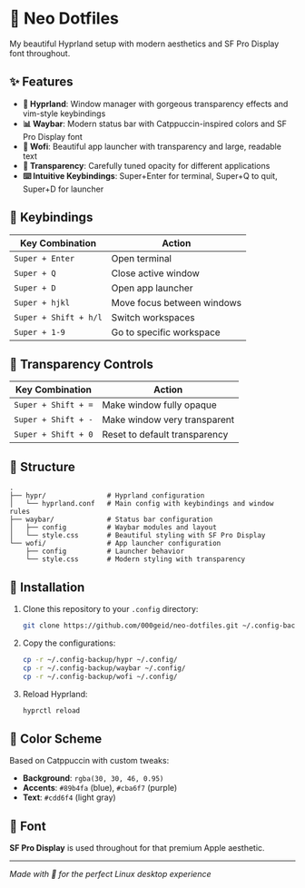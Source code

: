 # 🌟 Neo Dotfiles

My beautiful Hyprland setup with modern aesthetics and SF Pro Display font throughout.

## ✨ Features

- **🎨 Hyprland**: Window manager with gorgeous transparency effects and vim-style keybindings
- **📊 Waybar**: Modern status bar with Catppuccin-inspired colors and SF Pro Display font
- **🚀 Wofi**: Beautiful app launcher with transparency and large, readable text
- **🌈 Transparency**: Carefully tuned opacity for different applications
- **⌨️ Intuitive Keybindings**: Super+Enter for terminal, Super+Q to quit, Super+D for launcher

## 🎯 Keybindings

| Key Combination | Action |
|----------------|--------|
| `Super + Enter` | Open terminal |
| `Super + Q` | Close active window |
| `Super + D` | Open app launcher |
| `Super + hjkl` | Move focus between windows |
| `Super + Shift + h/l` | Switch workspaces |
| `Super + 1-9` | Go to specific workspace |

## 🎨 Transparency Controls

| Key Combination | Action |
|----------------|--------|
| `Super + Shift + =` | Make window fully opaque |
| `Super + Shift + -` | Make window very transparent |
| `Super + Shift + 0` | Reset to default transparency |

## 📁 Structure

```
.
├── hypr/               # Hyprland configuration
│   └── hyprland.conf   # Main config with keybindings and window rules
├── waybar/             # Status bar configuration
│   ├── config          # Waybar modules and layout
│   └── style.css       # Beautiful styling with SF Pro Display
└── wofi/               # App launcher configuration
    ├── config          # Launcher behavior
    └── style.css       # Modern styling with transparency
```

## 🚀 Installation

1. Clone this repository to your `.config` directory:
   ```bash
   git clone https://github.com/000geid/neo-dotfiles.git ~/.config-backup
   ```

2. Copy the configurations:
   ```bash
   cp -r ~/.config-backup/hypr ~/.config/
   cp -r ~/.config-backup/waybar ~/.config/
   cp -r ~/.config-backup/wofi ~/.config/
   ```

3. Reload Hyprland:
   ```bash
   hyprctl reload
   ```

## 🎨 Color Scheme

Based on Catppuccin with custom tweaks:
- **Background**: `rgba(30, 30, 46, 0.95)`
- **Accents**: `#89b4fa` (blue), `#cba6f7` (purple)
- **Text**: `#cdd6f4` (light gray)

## 💎 Font

**SF Pro Display** is used throughout for that premium Apple aesthetic.

---

*Made with 💅 for the perfect Linux desktop experience* 